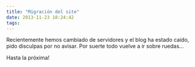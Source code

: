 ```yaml
---
title: "Migración del site"
date: 2013-11-23 18:24:42
tags: 
---
```

Recientemente hemos cambiado de servidores y el blog ha estado caído, pido disculpas por no avisar. Por suerte todo vuelve a ir sobre ruedas...

Hasta la próxima!